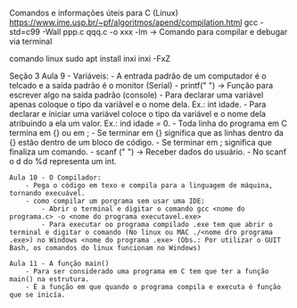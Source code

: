 Comandos e informações úteis para C (Linux)
https://www.ime.usp.br/~pf/algoritmos/apend/compilation.html
gcc -std=c99 -Wall ppp.c qqq.c -o xxx -lm   → Comando para compilar e debugar via terminal

comando linux
sudo apt install inxi
inxi -FxZ


Seção 3
    Aula 9 - Variáveis:
        - A entrada padrão de um computador é o telcado e a saída padrão é o monitor (Serial)
        - printf(" ") -> Função para escrever algo na saída padrão (console)
        - Para declarar uma variável apenas coloque o tipo da variãvel e o nome dela. Ex.: int idade.
        - Para declarar e íniciar uma variável coloce o tipo da variável e o nome dela atribuindo a ela um valor. Ex.: ind idade = 0.
        - Toda linha do programa em C termina em {} ou em ;
        - Se terminar em {} significa que as linhas dentro da {} estão dentro de um bloco de código.
        - Se terminar em ; significa que finaliza um comando.
        - scanf (" ") -> Receber dados do usuário.
        - No scanf o d do %d representa um int.
        
    Aula 10 - O Compilador:
        - Pega o código em texo e compila para a linguagem de máquina, tornando execuável.
        - como compilar um porgrama sem usar uma IDE:
            - Abrir o terminal e digitar o comando gcc <nome do programa.c> -o <nome do programa executavel.exe>
            - Para executar oo programa compilado .exe tem que abrir o terminal e digitar o comando (No linux ou MAC ./<nome dro programa .exe>) no Windows <nome do programa .exe> (Obs.: Por utilizar o GUIT Bash, os comandos do linux funcionam no Windows)

    Aula 11 - A função main()
        - Para ser considerado uma programa em C tem que ter a função main() na estrutura.
        - É a função em que quando o programa compila e executa é função que se inicía.